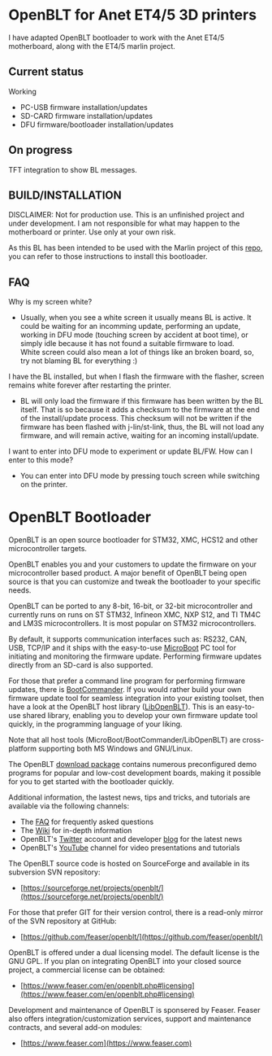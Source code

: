# OpenBLT for Anet ET4/5 3D printers

I have adapted OpenBLT bootloader to work with the Anet ET4/5 motherboard, along with the ET4/5 marlin project.

## Current status

Working
- PC-USB firmware installation/updates
- SD-CARD firmware installation/updates
- DFU firmware/bootloader installation/updates

## On progress

TFT integration to show BL messages.

## BUILD/INSTALLATION

DISCLAIMER: Not for production use. This is an unfinished project and under development. I am not responsible for what may happen to the motherboard or printer. Use only at your own risk.

As this BL has been intended to be used with the Marlin project of this [repo](https://github.com/davidtgbe/Marlin), you can refer to those instructions to install this bootloader.

## FAQ
Why is my screen white?
- Usually, when you see a white screen it usually means BL is active. It could be waiting for an incomming update, performing an update, working in DFU mode (touching screen by accident at boot time), or simply idle because it has not found a suitable firmware to load.  
White screen could also mean a lot of things like an broken board, so, try not blaming BL for everything :)

I have the BL installed, but when I flash the firmware with the flasher, screen remains white forever after restarting the printer.
- BL will only load the firmware if this firmware has been written by the BL itself. That is so because it adds a checksum to the firmware at the end of the install/update process. This checksum will not be written if the firmware has been flashed with j-lin/st-link, thus, the BL will not load any firmware, and will remain active, waiting for an incoming install/update.

I want to enter into DFU mode to experiment or update BL/FW. How can I enter to this mode?
- You can enter into DFU mode by pressing touch screen while switching on the printer.

# OpenBLT Bootloader

OpenBLT is an open source bootloader for STM32, XMC, HCS12 and other microcontroller targets.

OpenBLT enables you and your customers to update the firmware on your microcontroller based product. A major benefit of OpenBLT being open source is that you can customize and tweak the bootloader to your specific needs.

OpenBLT can be ported to any 8-bit, 16-bit, or 32-bit microcontroller and currently runs on runs on ST STM32, Infineon XMC, NXP S12, and TI TM4C and LM3S microcontrollers. It is most popular on STM32 microcontrollers.

By default, it supports communication interfaces such as: RS232, CAN, USB, TCP/IP and it ships with the easy-to-use [MicroBoot](https://www.feaser.com/openblt/doku.php?id=manual:microboot) PC tool for initiating and monitoring the firmware update. Performing firmware updates directly from an SD-card is also supported.

For those that prefer a command line program for performing firmware updates, there is [BootCommander](https://www.feaser.com/openblt/doku.php?id=manual:bootcommander). If you would rather build your own firmware update tool for seamless integration into your existing toolset, then have a look at the OpenBLT host library ([LibOpenBLT](https://www.feaser.com/openblt/doku.php?id=manual:libopenblt)). This is an easy-to-use shared library, enabling you to develop your own firmware update tool quickly, in the programming language of your liking.

Note that all host tools (MicroBoot/BootCommander/LibOpenBLT) are cross-platform supporting both MS Windows and GNU/Linux.

The OpenBLT [download package](https://www.feaser.com/openblt/doku.php?id=download) contains numerous preconfigured demo programs for popular and low-cost development boards, making it possible for you to get started with the bootloader quickly.

Additional information, the lastest news, tips and tricks, and tutorials are available via the following channels:

* The [FAQ](https://www.feaser.com/openblt/doku.php?id=faq) for frequently asked questions
* The [Wiki](https://www.feaser.com/openblt/doku.php) for in-depth information
* OpenBLT's [Twitter](https://twitter.com/openblt) account and developer [blog](https://www.feaser.com/en/blog/) for the latest news
* OpenBLT's [YouTube](https://www.youtube.com/channel/UC09dHkd5kULtXxcn0x2sYxw) channel for video presentations and tutorials

The OpenBLT source code is hosted on SourceForge and available in its subversion SVN repository:

* [https://sourceforge.net/projects/openblt/](https://sourceforge.net/projects/openblt/)

For those that prefer GIT for their version control, there is a read-only mirror of the SVN repository at GitHub:

* [https://github.com/feaser/openblt/](https://github.com/feaser/openblt/)

OpenBLT is offered under a dual licensing model. The default license is the GNU GPL. If you plan on integrating OpenBLT into your closed source project, a commercial license can be obtained:

- [https://www.feaser.com/en/openblt.php#licensing](https://www.feaser.com/en/openblt.php#licensing)

Development and maintenance of OpenBLT is sponsered by Feaser. Feaser also offers integration/customization services, support and maintenance contracts, and several add-on modules:

- [https://www.feaser.com](https://www.feaser.com)


